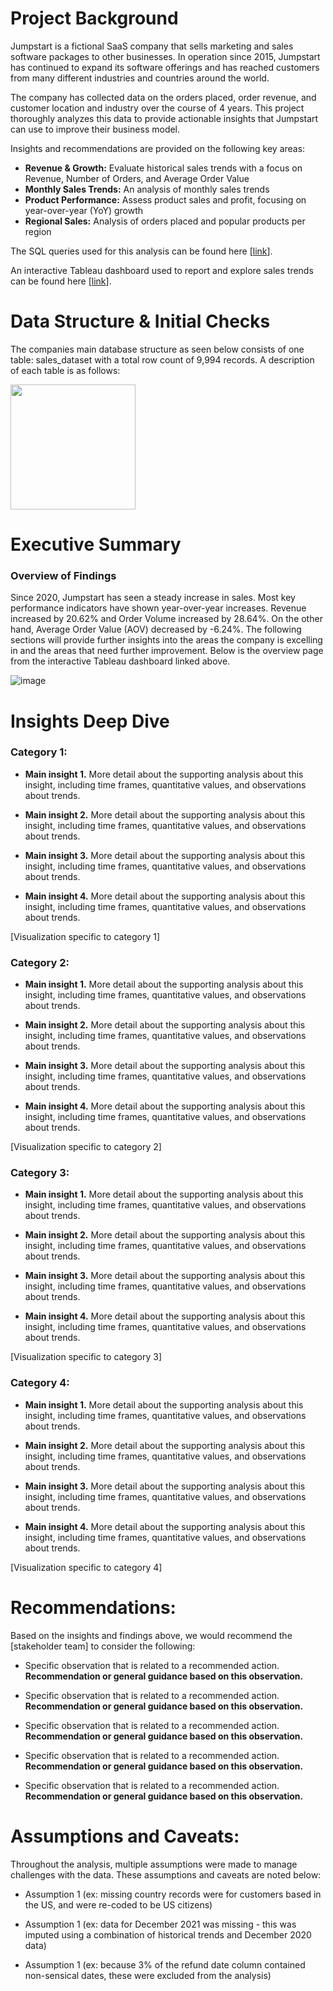 # Project Background
Jumpstart is a fictional SaaS company that sells marketing and sales software packages to other businesses. In operation since 2015, Jumpstart has continued to expand its software offerings and has reached customers from many different industries and countries around the world. 

The company has collected data on the orders placed, order revenue, and customer location and industry over the course of 4 years. This project thoroughly analyzes this data to provide actionable insights that Jumpstart can use to improve their business model.

Insights and recommendations are provided on the following key areas:

- **Revenue & Growth:** Evaluate historical sales trends with a focus on Revenue, Number of Orders, and Average Order Value
- **Monthly Sales Trends:** An analysis of monthly sales trends
- **Product Performance:** Assess product sales and profit, focusing on year-over-year (YoY) growth
- **Regional Sales:** Analysis of orders placed and popular products per region

The SQL queries used for this analysis can be found here [[link](https://github.com/ashivercoding/JumpstartSalesProject/blob/main/Jumpstart%20SQL%20Analysis.sql)].

An interactive Tableau dashboard used to report and explore sales trends can be found here [[link](https://public.tableau.com/views/JumpstartSalesDashboards/Revenue?:language=en-US&:sid=&:redirect=auth&:display_count=n&:origin=viz_share_link)].



# Data Structure & Initial Checks

The companies main database structure as seen below consists of one table: sales_dataset with a total row count of 9,994 records. A description of each table is as follows:

<img src = "https://github.com/user-attachments/assets/aaf62d0a-86e2-429a-8f60-ea709ce8d764" width=200 />




# Executive Summary

### Overview of Findings

Since 2020, Jumpstart has seen a steady increase in sales. Most key performance indicators have shown year-over-year increases. Revenue increased by 20.62% and Order Volume increased by 28.64%. On the other hand, Average Order Value (AOV) decreased by -6.24%. The following sections will provide further insights into the areas the company is excelling in and the areas that need further improvement. Below is the overview page from the interactive Tableau dashboard linked above.



![image](https://github.com/user-attachments/assets/12811286-7fe1-4d56-a956-0bfc3c071cbc)




# Insights Deep Dive
### Category 1:

* **Main insight 1.** More detail about the supporting analysis about this insight, including time frames, quantitative values, and observations about trends.
  
* **Main insight 2.** More detail about the supporting analysis about this insight, including time frames, quantitative values, and observations about trends.
  
* **Main insight 3.** More detail about the supporting analysis about this insight, including time frames, quantitative values, and observations about trends.
  
* **Main insight 4.** More detail about the supporting analysis about this insight, including time frames, quantitative values, and observations about trends.

[Visualization specific to category 1]


### Category 2:

* **Main insight 1.** More detail about the supporting analysis about this insight, including time frames, quantitative values, and observations about trends.
  
* **Main insight 2.** More detail about the supporting analysis about this insight, including time frames, quantitative values, and observations about trends.
  
* **Main insight 3.** More detail about the supporting analysis about this insight, including time frames, quantitative values, and observations about trends.
  
* **Main insight 4.** More detail about the supporting analysis about this insight, including time frames, quantitative values, and observations about trends.

[Visualization specific to category 2]


### Category 3:

* **Main insight 1.** More detail about the supporting analysis about this insight, including time frames, quantitative values, and observations about trends.
  
* **Main insight 2.** More detail about the supporting analysis about this insight, including time frames, quantitative values, and observations about trends.
  
* **Main insight 3.** More detail about the supporting analysis about this insight, including time frames, quantitative values, and observations about trends.
  
* **Main insight 4.** More detail about the supporting analysis about this insight, including time frames, quantitative values, and observations about trends.

[Visualization specific to category 3]


### Category 4:

* **Main insight 1.** More detail about the supporting analysis about this insight, including time frames, quantitative values, and observations about trends.
  
* **Main insight 2.** More detail about the supporting analysis about this insight, including time frames, quantitative values, and observations about trends.
  
* **Main insight 3.** More detail about the supporting analysis about this insight, including time frames, quantitative values, and observations about trends.
  
* **Main insight 4.** More detail about the supporting analysis about this insight, including time frames, quantitative values, and observations about trends.

[Visualization specific to category 4]



# Recommendations:

Based on the insights and findings above, we would recommend the [stakeholder team] to consider the following: 

* Specific observation that is related to a recommended action. **Recommendation or general guidance based on this observation.**
  
* Specific observation that is related to a recommended action. **Recommendation or general guidance based on this observation.**
  
* Specific observation that is related to a recommended action. **Recommendation or general guidance based on this observation.**
  
* Specific observation that is related to a recommended action. **Recommendation or general guidance based on this observation.**
  
* Specific observation that is related to a recommended action. **Recommendation or general guidance based on this observation.**
  


# Assumptions and Caveats:

Throughout the analysis, multiple assumptions were made to manage challenges with the data. These assumptions and caveats are noted below:

* Assumption 1 (ex: missing country records were for customers based in the US, and were re-coded to be US citizens)
  
* Assumption 1 (ex: data for December 2021 was missing - this was imputed using a combination of historical trends and December 2020 data)
  
* Assumption 1 (ex: because 3% of the refund date column contained non-sensical dates, these were excluded from the analysis)
